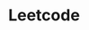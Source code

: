 ---
layout: posts_by_category
categories: leetcode
title: Leetcode
permalink: /category/leetcode
---